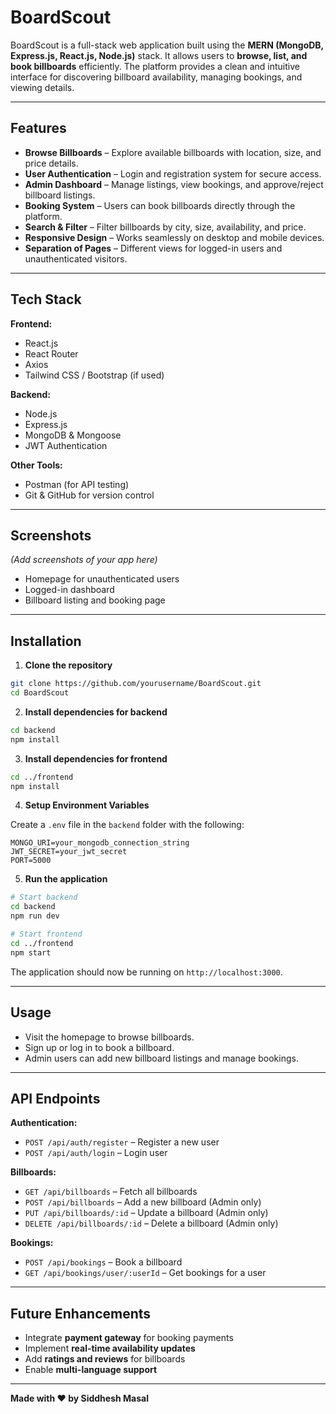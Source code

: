 # BoardScout

BoardScout is a full-stack web application built using the **MERN (MongoDB, Express.js, React.js, Node.js)** stack. It allows users to **browse, list, and book billboards** efficiently. The platform provides a clean and intuitive interface for discovering billboard availability, managing bookings, and viewing details.

---

## Features

- **Browse Billboards** – Explore available billboards with location, size, and price details.
- **User Authentication** – Login and registration system for secure access.
- **Admin Dashboard** – Manage listings, view bookings, and approve/reject billboard listings.
- **Booking System** – Users can book billboards directly through the platform.
- **Search & Filter** – Filter billboards by city, size, availability, and price.
- **Responsive Design** – Works seamlessly on desktop and mobile devices.
- **Separation of Pages** – Different views for logged-in users and unauthenticated visitors.

---

## Tech Stack

**Frontend:**  
- React.js  
- React Router  
- Axios  
- Tailwind CSS / Bootstrap (if used)  

**Backend:**  
- Node.js  
- Express.js  
- MongoDB & Mongoose  
- JWT Authentication  

**Other Tools:**  
- Postman (for API testing)  
- Git & GitHub for version control  

---

## Screenshots

*(Add screenshots of your app here)*  

- Homepage for unauthenticated users  
- Logged-in dashboard  
- Billboard listing and booking page  

---

## Installation

1. **Clone the repository**
```bash
git clone https://github.com/yourusername/BoardScout.git
cd BoardScout
````

2. **Install dependencies for backend**

```bash
cd backend
npm install
```

3. **Install dependencies for frontend**

```bash
cd ../frontend
npm install
```

4. **Setup Environment Variables**

Create a `.env` file in the `backend` folder with the following:

```env
MONGO_URI=your_mongodb_connection_string
JWT_SECRET=your_jwt_secret
PORT=5000
```

5. **Run the application**

```bash
# Start backend
cd backend
npm run dev

# Start frontend
cd ../frontend
npm start
```

The application should now be running on `http://localhost:3000`.

---

## Usage

* Visit the homepage to browse billboards.
* Sign up or log in to book a billboard.
* Admin users can add new billboard listings and manage bookings.

---

## API Endpoints

**Authentication:**

* `POST /api/auth/register` – Register a new user
* `POST /api/auth/login` – Login user

**Billboards:**

* `GET /api/billboards` – Fetch all billboards
* `POST /api/billboards` – Add a new billboard (Admin only)
* `PUT /api/billboards/:id` – Update a billboard (Admin only)
* `DELETE /api/billboards/:id` – Delete a billboard (Admin only)

**Bookings:**

* `POST /api/bookings` – Book a billboard
* `GET /api/bookings/user/:userId` – Get bookings for a user

---

## Future Enhancements

* Integrate **payment gateway** for booking payments
* Implement **real-time availability updates**
* Add **ratings and reviews** for billboards
* Enable **multi-language support**

---

**Made with ❤️ by Siddhesh Masal**

